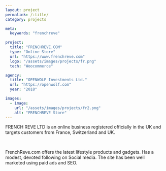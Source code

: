 ```yaml
---
layout: project
permalink: /:title/
category: projects

meta:
  keywords: "frenchreve"

project:
  title: "FRENCHREVE.COM"
  type: "Online Store"
  url: "https://www.frenchreve.com"
  logo: "/assets/images/projects/fr.png"
  tech: "Woocommerce"

agency:
  title: "OPENWOLF Investments Ltd."
  url: "https://openwolf.com"
  year: "2018"

images:
  - image:
    url: "/assets/images/projects/fr2.png"
    alt: "FRENCHREVE Store"
---
```

<p>FRENCH REVE LTD is an online business registered officially in the UK and targets customers from France, Switzerland and UK.</p>
<br>
<p>FrenchReve.com offers the latest lifestyle products and gadgets. Has a modest, devoted following on Social media. The site has been well marketed using paid ads and SEO.</p> 
